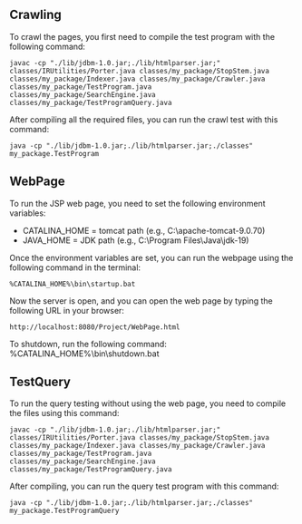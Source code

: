 ## Crawling
To crawl the pages, you first need to compile the test program with the following command:

```
javac -cp "./lib/jdbm-1.0.jar;./lib/htmlparser.jar;" classes/IRUtilities/Porter.java classes/my_package/StopStem.java classes/my_package/Indexer.java classes/my_package/Crawler.java classes/my_package/TestProgram.java classes/my_package/SearchEngine.java classes/my_package/TestProgramQuery.java
```

After compiling all the required files, you can run the crawl test with this command:

```
java -cp "./lib/jdbm-1.0.jar;./lib/htmlparser.jar;./classes" my_package.TestProgram
```

## WebPage
To run the JSP web page, you need to set the following environment variables:
- CATALINA_HOME = tomcat path (e.g., C:\apache-tomcat-9.0.70)
- JAVA_HOME = JDK path (e.g., C:\Program Files\Java\jdk-19)

Once the environment variables are set, you can run the webpage using the following command in the terminal:
```
%CATALINA_HOME%\bin\startup.bat
```
Now the server is open, and you can open the web page by typing the following URL in your browser:
```
http://localhost:8080/Project/WebPage.html
```
To shutdown, run the following command:
%CATALINA_HOME%\bin\shutdown.bat

## TestQuery
To run the query testing without using the web page, you need to compile the files using this command:
```
javac -cp "./lib/jdbm-1.0.jar;./lib/htmlparser.jar;" classes/IRUtilities/Porter.java classes/my_package/StopStem.java classes/my_package/Indexer.java classes/my_package/Crawler.java classes/my_package/TestProgram.java classes/my_package/SearchEngine.java classes/my_package/TestProgramQuery.java
```
After compiling, you can run the query test program with this command:
```
java -cp "./lib/jdbm-1.0.jar;./lib/htmlparser.jar;./classes" my_package.TestProgramQuery
```
